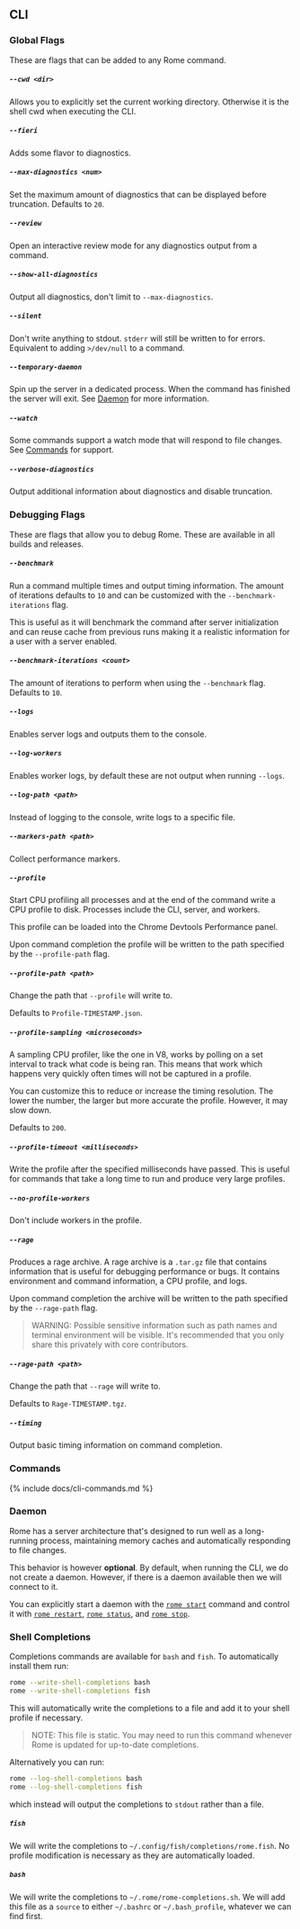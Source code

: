 ## CLI

### Global Flags

These are flags that can be added to any Rome command.

##### `--cwd <dir>`

Allows you to explicitly set the current working directory. Otherwise it is the shell cwd when executing the CLI.

##### `--fieri`

Adds some flavor to diagnostics.

##### `--max-diagnostics <num>`

Set the maximum amount of diagnostics that can be displayed before truncation. Defaults to `20`.

##### `--review`

Open an interactive review mode for any diagnostics output from a command.

##### `--show-all-diagnostics`

Output all diagnostics, don't limit to `--max-diagnostics`.

##### `--silent`

Don't write anything to stdout. `stderr` will still be written to for errors. Equivalent to adding `>/dev/null` to a command.

##### `--temporary-daemon`

Spin up the server in a dedicated process. When the command has finished the server will exit. See [Daemon](#daemon) for more information.

##### `--watch`

Some commands support a watch mode that will respond to file changes. See [Commands](#commands) for support.

##### `--verbose-diagnostics`

Output additional information about diagnostics and disable truncation.

### Debugging Flags

These are flags that allow you to debug Rome. These are available in all builds and releases.

##### `--benchmark`

Run a command multiple times and output timing information. The amount of iterations defaults to `10` and can be customized with the `--benchmark-iterations` flag.

This is useful as it will benchmark the command after server initialization and can reuse cache from previous runs making it a realistic information for a user with a server enabled.

##### `--benchmark-iterations <count>`

The amount of iterations to perform when using the `--benchmark` flag. Defaults to `10`.

##### `--logs`

Enables server logs and outputs them to the console.

##### `--log-workers`

Enables worker logs, by default these are not output when running `--logs`.

##### `--log-path <path>`

Instead of logging to the console, write logs to a specific file.

##### `--markers-path <path>`

Collect performance markers.

##### `--profile`

Start CPU profiling all processes and at the end of the command write a CPU profile to disk. Processes include the CLI, server, and workers.

This profile can be loaded into the Chrome Devtools Performance panel.

Upon command completion the profile will be written to the path specified by the `--profile-path` flag.

##### `--profile-path <path>`

Change the path that `--profile` will write to.

Defaults to `Profile-TIMESTAMP.json`.

##### `--profile-sampling <microseconds>`

A sampling CPU profiler, like the one in V8, works by polling on a set interval to track what code is being ran. This means that work which happens very quickly often times will not be captured in a profile.

You can customize this to reduce or increase the timing resolution. The lower the number, the larger but more accurate the profile. However, it may slow down.

Defaults to `200`.

##### `--profile-timeout <milliseconds>`

Write the profile after the specified milliseconds have passed. This is useful for commands that take a long time to run and produce very large profiles.

##### `--no-profile-workers`

Don't include workers in the profile.

##### `--rage`

Produces a rage archive. A rage archive is a `.tar.gz` file that contains information that is useful for debugging performance or bugs. It contains environment and command information, a CPU profile, and logs.

Upon command completion the archive will be written to the path specified by the `--rage-path` flag.

> WARNING: Possible sensitive information such as path names and terminal environment will be visible. It's recommended that you only share this privately with core contributors.

##### `--rage-path <path>`

Change the path that `--rage` will write to.

Defaults to `Rage-TIMESTAMP.tgz`.

##### `--timing`

Output basic timing information on command completion.

### Commands

{% include docs/cli-commands.md %}

### Daemon

Rome has a server architecture that's designed to run well as a long-running process, maintaining memory caches and automatically responding to file changes.

This behavior is however **optional**. By default, when running the CLI, we do not create a daemon. However, if there is a daemon available then we will connect to it.

You can explicitly start a daemon with the [`rome start`](#rome-start) command and control it with [`rome restart`](#rome-restart), [`rome status`](#rome-status), and [`rome stop`](#rome-stop).

### Shell Completions

Completions commands are available for `bash` and `fish`. To automatically install them run:

```bash
rome --write-shell-completions bash
rome --write-shell-completions fish
```

This will automatically write the completions to a file and add it to your shell profile if necessary.

> NOTE: This file is static. You may need to run this command whenever Rome is updated for up-to-date completions.

Alternatively you can run:

```bash
rome --log-shell-completions bash
rome --log-shell-completions fish
```

which instead will output the completions to `stdout` rather than a file.

##### `fish`

We will write the completions to `~/.config/fish/completions/rome.fish`. No profile modification is necessary as they are automatically loaded.

##### `bash`

We will write the completions to `~/.rome/rome-completions.sh`. We will add this file as a `source` to either `~/.bashrc` or `~/.bash_profile`, whatever we can find first.
